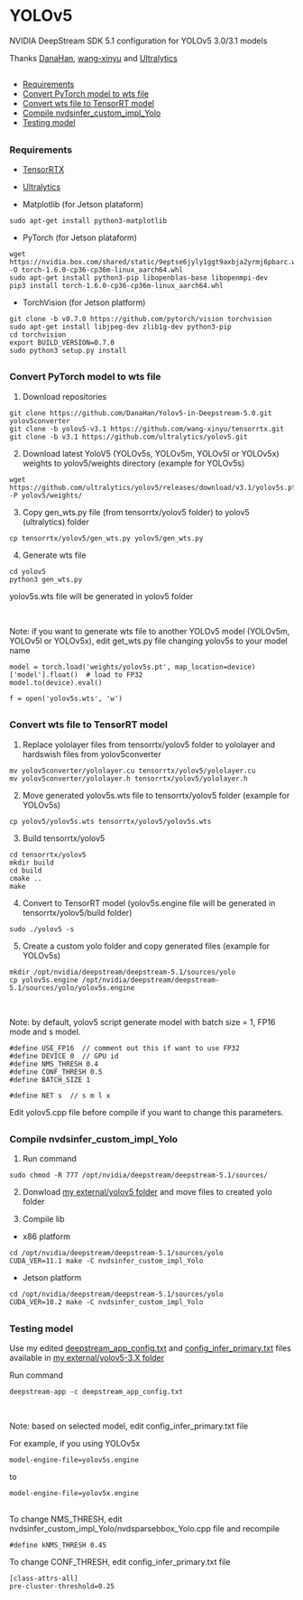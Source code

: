 # YOLOv5
NVIDIA DeepStream SDK 5.1 configuration for YOLOv5 3.0/3.1 models

Thanks [DanaHan](https://github.com/DanaHan/Yolov5-in-Deepstream-5.0), [wang-xinyu](https://github.com/wang-xinyu/tensorrtx) and [Ultralytics](https://github.com/ultralytics/yolov5)

##

* [Requirements](#requirements)
* [Convert PyTorch model to wts file](#convert-pytorch-model-to-wts-file)
* [Convert wts file to TensorRT model](#convert-wts-file-to-tensorrt-model)
* [Compile nvdsinfer_custom_impl_Yolo](#compile-nvdsinfer_custom_impl_yolo)
* [Testing model](#testing-model)

##

### Requirements
* [TensorRTX](https://github.com/wang-xinyu/tensorrtx/blob/master/tutorials/install.md)

* [Ultralytics](https://github.com/ultralytics/yolov5/blob/v3.1/requirements.txt)

* Matplotlib (for Jetson plataform)
```
sudo apt-get install python3-matplotlib
```

* PyTorch (for Jetson plataform)
```
wget https://nvidia.box.com/shared/static/9eptse6jyly1ggt9axbja2yrmj6pbarc.whl -O torch-1.6.0-cp36-cp36m-linux_aarch64.whl
sudo apt-get install python3-pip libopenblas-base libopenmpi-dev
pip3 install torch-1.6.0-cp36-cp36m-linux_aarch64.whl
```

* TorchVision (for Jetson platform)
```
git clone -b v0.7.0 https://github.com/pytorch/vision torchvision
sudo apt-get install libjpeg-dev zlib1g-dev python3-pip
cd torchvision
export BUILD_VERSION=0.7.0
sudo python3 setup.py install
```

##

### Convert PyTorch model to wts file
1. Download repositories
```
git clone https://github.com/DanaHan/Yolov5-in-Deepstream-5.0.git yolov5converter
git clone -b yolov5-v3.1 https://github.com/wang-xinyu/tensorrtx.git
git clone -b v3.1 https://github.com/ultralytics/yolov5.git
```

2. Download latest YoloV5 (YOLOv5s, YOLOv5m, YOLOv5l or YOLOv5x) weights to yolov5/weights directory (example for YOLOv5s)
```
wget https://github.com/ultralytics/yolov5/releases/download/v3.1/yolov5s.pt -P yolov5/weights/
```

3. Copy gen_wts.py file (from tensorrtx/yolov5 folder) to yolov5 (ultralytics) folder
```
cp tensorrtx/yolov5/gen_wts.py yolov5/gen_wts.py
```

4. Generate wts file
```
cd yolov5
python3 gen_wts.py
```

yolov5s.wts file will be generated in yolov5 folder

<br />

Note: if you want to generate wts file to another YOLOv5 model (YOLOv5m, YOLOv5l or YOLOv5x), edit get_wts.py file changing yolov5s to your model name
```
model = torch.load('weights/yolov5s.pt', map_location=device)['model'].float()  # load to FP32
model.to(device).eval()

f = open('yolov5s.wts', 'w')
```

##

### Convert wts file to TensorRT model
1. Replace yololayer files from tensorrtx/yolov5 folder to yololayer and hardswish files from yolov5converter
```
mv yolov5converter/yololayer.cu tensorrtx/yolov5/yololayer.cu
mv yolov5converter/yololayer.h tensorrtx/yolov5/yololayer.h
```

2. Move generated yolov5s.wts file to tensorrtx/yolov5 folder (example for YOLOv5s)
```
cp yolov5/yolov5s.wts tensorrtx/yolov5/yolov5s.wts
```

3. Build tensorrtx/yolov5
```
cd tensorrtx/yolov5
mkdir build
cd build
cmake ..
make
```

4. Convert to TensorRT model (yolov5s.engine file will be generated in tensorrtx/yolov5/build folder)
```
sudo ./yolov5 -s
```

5. Create a custom yolo folder and copy generated files (example for YOLOv5s)
```
mkdir /opt/nvidia/deepstream/deepstream-5.1/sources/yolo
cp yolov5s.engine /opt/nvidia/deepstream/deepstream-5.1/sources/yolo/yolov5s.engine
```

<br />

Note: by default, yolov5 script generate model with batch size = 1, FP16 mode and s model.
```
#define USE_FP16  // comment out this if want to use FP32
#define DEVICE 0  // GPU id
#define NMS_THRESH 0.4
#define CONF_THRESH 0.5
#define BATCH_SIZE 1

#define NET s  // s m l x
```
Edit yolov5.cpp file before compile if you want to change this parameters.

##

### Compile nvdsinfer_custom_impl_Yolo
1. Run command
```
sudo chmod -R 777 /opt/nvidia/deepstream/deepstream-5.1/sources/
```

2. Donwload [my external/yolov5 folder](https://github.com/marcoslucianops/DeepStream-Yolo/tree/master/external/yolov5-3.X) and move files to created yolo folder

3. Compile lib

* x86 platform
```
cd /opt/nvidia/deepstream/deepstream-5.1/sources/yolo
CUDA_VER=11.1 make -C nvdsinfer_custom_impl_Yolo
```

* Jetson platform
```
cd /opt/nvidia/deepstream/deepstream-5.1/sources/yolo
CUDA_VER=10.2 make -C nvdsinfer_custom_impl_Yolo
```

##

### Testing model
Use my edited [deepstream_app_config.txt](https://raw.githubusercontent.com/marcoslucianops/DeepStream-Yolo/master/external/yolov5-3.X/deepstream_app_config.txt) and [config_infer_primary.txt](https://raw.githubusercontent.com/marcoslucianops/DeepStream-Yolo/master/external/yolov5-3.X/config_infer_primary.txt) files available in [my external/yolov5-3.X folder](https://github.com/marcoslucianops/DeepStream-Yolo/tree/master/external/yolov5-3.X)

Run command
```
deepstream-app -c deepstream_app_config.txt
```

<br />

Note: based on selected model, edit config_infer_primary.txt file

For example, if you using YOLOv5x

```
model-engine-file=yolov5s.engine
```

to

```
model-engine-file=yolov5x.engine
```

##

To change NMS_THRESH, edit nvdsinfer_custom_impl_Yolo/nvdsparsebbox_Yolo.cpp file and recompile

```
#define kNMS_THRESH 0.45
```

To change CONF_THRESH, edit config_infer_primary.txt file

```
[class-attrs-all]
pre-cluster-threshold=0.25
```
